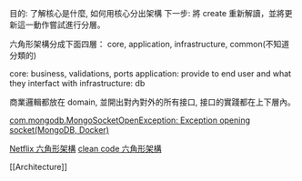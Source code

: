 目的: 了解核心是什麼,  如何用核心分出架構
下一步: 將 create 重新解讀，並將更新這一動作嘗試進行分層。

六角形架構分成下面四層：
core, application, infrastructure, common(不知道分類的)

core: business, validations, ports
application: provide to end user and what they interfact with 
infrastructure: db

商業邏輯都放在 domain, 並開出對內對外的所有接口,  接口的實踐都在上下層內。

[com.mongodb.MongoSocketOpenException: Exception opening socket(MongoDB, Docker)](https://stackoverflow.com/questions/45742999/com-mongodb-mongosocketopenexception-exception-opening-socketmongodb-docker)

[Netflix 六角形架構](https://netflixtechblog.com/ready-for-changes-with-hexagonal-architecture-b315ec967749)
[clean code 六角形架構](https://codesoapbox.dev/ports-adapters-aka-hexagonal-architecture-explained/)

[[Architecture]]